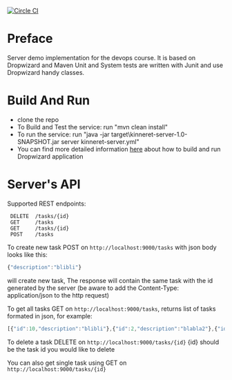 [![Circle CI](https://circleci.com/gh/devops-course/kinneret-server.svg?style=svg)](https://circleci.com/gh/devops-course/kinneret-server)

# Preface

Server demo implementation for the devops course.
It is based on Dropwizard and Maven
Unit and System tests are written with Junit and use Dropwizard handy classes.

# Build And Run
* clone the repo
* To Build and Test the service: run "mvn clean install"
* To run the service: run "java -jar target\kinneret-server-1.0-SNAPSHOT.jar server kinneret-server.yml"
* You can find more detailed information [here](https://dropwizard.github.io/dropwizard/0.6.2/getting-started.html#building-fat-jars) about how to build and run Dropwizard application

# Server's API

Supported REST endpoints:

```
 DELETE  /tasks/{id} 
 GET     /tasks
 GET     /tasks/{id}
 POST    /tasks
```
    
To create new task POST on ```http://localhost:9000/tasks``` with json body looks like this:
```javascript
{"description":"blibli"}
```
will create new task, The response will contain the same task with the id generated by the server
(be aware to add the Content-Type: application/json to the http request)


To get all tasks GET on ```http://localhost:9000/tasks```, returns list of tasks formated in json, for example:
```javascript
[{"id":10,"description":"blibli"},{"id":2,"description":"blabla2"},{"id":4,"description":"blabla2"},{"id":5,"description":"blabladrggdfdfgdf"},{"id":6,"description":"kuku"},{"id":7,"description":"blabladfdfd"},{"id":8,"description":"kuku"},{"id":9,"description":"blabla2"}]
```

To delete a task DELETE on ```http://localhost:9000/tasks/{id}``` {id} should be the task id you would like to delete

You can also get single task using GET on ```http://localhost:9000/tasks/{id}```
